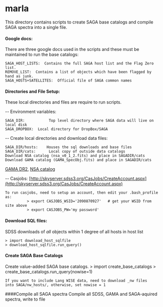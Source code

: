 # marla
This directory contains scripts to create SAGA base catalogs and
compile SAGA spectra into a single file.

#### Google docs:
There are three google docs used in the scripts and these must be maintained to run the base catalogs:

	SAGA_HOST_LISTS:  Contains the full SAGA host list and the Flag Zero list.
	REMOVE_LIST:  Contains a list of objects which have been flagged by hand as junk.
	SAGA_HOSTS+SATELLITES:  Official file of SAGA common names

#### Directories and File Setup:
These local directories and files are require to run scripts.

--  Environment variables:

	SAGA_DIR:           Top level directory where SAGA data will live on local disk
	SAGA_DROPBOX:  Local directory for DropBox/SAGA

-- Create local directories and download data files:

	SAGA_DIR/hosts:    Houses the sql downloads and base files
	SAGA_DIR/cats:      Local copy of outside data catalogs
	Download NSA catalog (nsa_v0_1_2.fits) and place in SAGADIR/cats
	Download GAMA catalog (GAMA_SpecObj.fits) and place in SAGADIR/cats

[GAMA DR2](http://www.gama-survey.org/dr2/data/cat/SpecCat/v08/), [NSA catalog](http://nsatlas.org/data)

-- Casjobs:  [http://skyserver.sdss3.org/CasJobs/CreateAccount.aspx](http://skyserver.sdss3.org/CasJobs/CreateAccount.aspx)

	To run casjobs, need to setup an account, then edit your .bash_profile as:
              > export CASJOBS_WSID='2090870927'   # get your WSID from site above
	          > export CASJOBS_PW='my password'


#### Download SQL files:
SDSS downloads of *all* objects within 1 degree of all hosts in host list

	> import download_host_sqlfile
	> download_host_sqlfile.run_query()


#### Create SAGA Base Catalogs
Create value-added SAGA base catalogs.
	> import create_base_catalogs
	> create_base_catalogs.run_query(nowise=1)

	If you want to include Lang WISE data, need to download _nw files
    into SAGA/nw_hosts/, otherwise, set nowise = 1


####Compile all SAGA spectra
Compile all SDSS, GAMA and SAGA-aquired spectra, write to file

